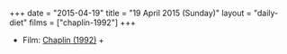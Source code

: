 +++
date = "2015-04-19"
title = "19 April 2015 (Sunday)"
layout = "daily-diet"
films = ["chaplin-1992"]
+++

<ul>
<li class="entry Film">Film: <a href="/films/chaplin-1992">Chaplin (1992)</a> +</li>
</ul>